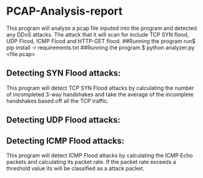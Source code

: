 # PCAP-Analysis-report
This program will analyze a pcap file inputed into the program and detected any DDoS attacks. The attack that it will scan for include TCP SYN flood, UDP Flood, ICMP Flood and HTTP-GET flood.
##Running the program 
run$ pip install -r requirements.txt
##Running the program 
$ python analyzer.py <file.pcap>
## Detecting SYN Flood attacks: 
This program will detect TCP SYN Flood attacks by calculating the number of incompleted 3-way handshakes and take the average of the incomplete handshakes based off all the TCP traffic.

## Detecting UDP Flood attacks:

## Detecting ICMP Flood attacks:
This program will detect ICMP Flood attacks by calculating the ICMP Echo packets and calculating its packet rate. If the packet rate exceeds a threshold value its will be classified as a attack packet.



